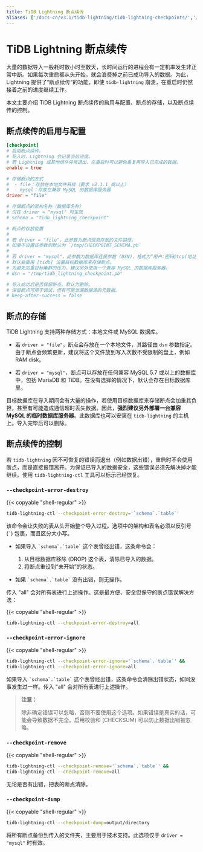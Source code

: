 ```yaml
---
title: TiDB Lightning 断点续传
aliases: ['/docs-cn/v3.1/tidb-lightning/tidb-lightning-checkpoints/','/docs-cn/v3.1/reference/tools/tidb-lightning/checkpoints/']
---
```


# TiDB Lightning 断点续传

大量的数据导入一般耗时数小时至数天，长时间运行的进程会有一定机率发生非正常中断。如果每次重启都从头开始，就会浪费掉之前已成功导入的数据。为此，Lightning 提供了“断点续传”的功能，即使 `tidb-lightning` 崩溃，在重启时仍然接着之前的进度继续工作。

本文主要介绍 TiDB Lightning 断点续传的启用与配置、断点的存储，以及断点续传的控制。

## 断点续传的启用与配置

```toml
[checkpoint]
# 启用断点续传。
# 导入时，Lightning 会记录当前进度。
# 若 Lightning 或其他组件异常退出，在重启时可以避免重复再导入已完成的数据。
enable = true

# 存储断点的方式
#  - file：存放在本地文件系统（要求 v2.1.1 或以上）
#  - mysql：存放在兼容 MySQL 的数据库服务器
driver = "file"

# 存储断点的架构名称（数据库名称）
# 仅在 driver = "mysql" 时生效
# schema = "tidb_lightning_checkpoint"

# 断点的存放位置
#
# 若 driver = "file"，此参数为断点信息存放的文件路径。
# 如果不设置该参数则默认为 `/tmp/CHECKPOINT_SCHEMA.pb`
#
# 若 driver = "mysql"，此参数为数据库连接参数 (DSN)，格式为“用户:密码@tcp(地址:端口)/”。
# 默认会重用 [tidb] 设置目标数据库来存储断点。
# 为避免加重目标集群的压力，建议另外使用一个兼容 MySQL 的数据库服务器。
# dsn = "/tmp/tidb_lightning_checkpoint.pb"

# 导入成功后是否保留断点。默认为删除。
# 保留断点可用于调试，但有可能泄漏数据源的元数据。
# keep-after-success = false
```

## 断点的存储

TiDB Lightning 支持两种存储方式：本地文件或 MySQL 数据库。

* 若 `driver = "file"`，断点会存放在一个本地文件，其路径由 `dsn` 参数指定。由于断点会频繁更新，建议将这个文件放到写入次数不受限制的盘上，例如 RAM disk。

* 若 `driver = "mysql"`，断点可以存放在任何兼容 MySQL 5.7 或以上的数据库中，包括 MariaDB 和 TiDB。在没有选择的情况下，默认会存在目标数据库里。

目标数据库在导入期间会有大量的操作，若使用目标数据库来存储断点会加重其负担，甚至有可能造成通信超时丢失数据。因此，**强烈建议另外部署一台兼容 MySQL 的临时数据库服务器**。此数据库也可以安装在 `tidb-lightning` 的主机上。导入完毕后可以删除。

## 断点续传的控制

若 `tidb-lightning` 因不可恢复的错误而退出（例如数据出错），重启时不会使用断点，而是直接报错离开。为保证已导入的数据安全，这些错误必须先解决掉才能继续。使用 `tidb-lightning-ctl` 工具可以标示已经恢复。

### `--checkpoint-error-destroy`

{{< copyable "shell-regular" >}}

```sh
tidb-lightning-ctl --checkpoint-error-destroy='`schema`.`table`'
```

该命令会让失败的表从头开始整个导入过程。选项中的架构和表名必须以反引号 (`` ` ``) 包裹，而且区分大小写。

- 如果导入 `` `schema`.`table` `` 这个表曾经出错，这条命令会：

    1. 从目标数据库移除 (DROP) 这个表，清除已导入的数据。
    2. 将断点重设到“未开始”的状态。

- 如果 `` `schema`.`table` `` 没有出错，则无操作。

传入 "all" 会对所有表进行上述操作。这是最方便、安全但保守的断点错误解决方法：

{{< copyable "shell-regular" >}}

```sh
tidb-lightning-ctl --checkpoint-error-destroy=all
```

### `--checkpoint-error-ignore`

{{< copyable "shell-regular" >}}

```sh
tidb-lightning-ctl --checkpoint-error-ignore='`schema`.`table`' &&
tidb-lightning-ctl --checkpoint-error-ignore=all
```

如果导入 `` `schema`.`table` `` 这个表曾经出错，这条命令会清除出错状态，如同没事发生过一样。传入 "all" 会对所有表进行上述操作。

> **注意：**
>
> 除非确定错误可以忽略，否则不要使用这个选项。如果错误是真实的话，可能会导致数据不完全。启用校验和 (CHECKSUM) 可以防止数据出错被忽略。

### `--checkpoint-remove`

{{< copyable "shell-regular" >}}

```sh
tidb-lightning-ctl --checkpoint-remove='`schema`.`table`' &&
tidb-lightning-ctl --checkpoint-remove=all
```

无论是否有出错，把表的断点清除。

### `--checkpoint-dump`

{{< copyable "shell-regular" >}}

```sh
tidb-lightning-ctl --checkpoint-dump=output/directory
```

将所有断点备份到传入的文件夹，主要用于技术支持。此选项仅于 `driver = "mysql"` 时有效。
